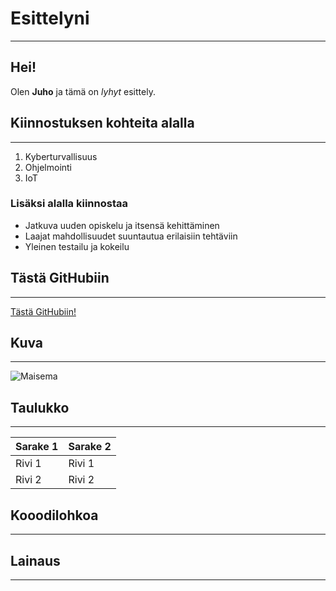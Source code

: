 # Esittelyni
---
## Hei!

Olen **Juho** ja tämä on *lyhyt* esittely.

## Kiinnostuksen kohteita alalla
---
1. Kyberturvallisuus
2. Ohjelmointi
3. IoT

### Lisäksi alalla kiinnostaa
- Jatkuva uuden opiskelu ja itsensä kehittäminen
- Laajat mahdollisuudet suuntautua erilaisiin tehtäviin
- Yleinen testailu ja kokeilu

## Tästä GitHubiin
---
[Tästä GitHubiin!](https://github.com)


## Kuva
---
![Maisema](https://upload.wikimedia.org/wikipedia/commons/thumb/3/3f/Fronalpstock_big.jpg/800px-Fronalpstock_big.jpg)

## Taulukko
---
| Sarake 1 | Sarake 2 |
| ----------- | ----------- |
| Rivi 1 | Rivi 1 |
| Rivi 2 | Rivi 2 |


## Kooodilohkoa
---

## Lainaus
---

